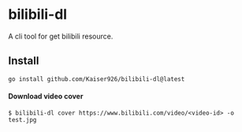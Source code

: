 # bilibili-dl

A cli tool for get bilibili resource.

## Install

```shell
go install github.com/Kaiser926/bilibili-dl@latest
```

#### Download video cover

```shell
$ bilibili-dl cover https://www.bilibili.com/video/<video-id> -o test.jpg
```

